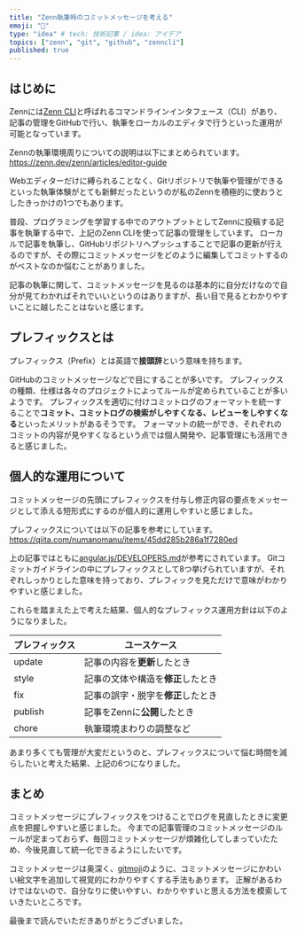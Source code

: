 ```yaml
---
title: "Zenn執筆時のコミットメッセージを考える"
emoji: "📝"
type: "idea" # tech: 技術記事 / idea: アイデア
topics: ["zenn", "git", "github", "zenncli"]
published: true
---
```


## はじめに

Zennには[Zenn CLI](https://zenn.dev/zenn/articles/install-zenn-cli)と呼ばれるコマンドラインインタフェース（CLI）があり、記事の管理をGitHubで行い、執筆をローカルのエディタで行うといった運用が可能となっています。

Zennの執筆環境周りについての説明は以下にまとめられています。
https://zenn.dev/zenn/articles/editor-guide

Webエディターだけに縛られることなく、Gitリポジトリで執筆や管理ができるといった執筆体験がとても新鮮だったというのが私のZennを積極的に使おうとしたきっかけの1つでもあります。

普段、プログラミングを学習する中でのアウトプットとしてZennに投稿する記事を執筆する中で、上記のZenn CLIを使って記事の管理をしています。
ローカルで記事を執筆し、GitHubリポジトリへプッシュすることで記事の更新が行えるのですが、その際にコミットメッセージをどのように編集してコミットするのがベストなのか悩むことがありました。

記事の執筆に関して、コミットメッセージを見るのは基本的に自分だけなので自分が見てわかればそれでいいというのはありますが、長い目で見るとわかりやすいことに越したことはないと感じます。

## プレフィックスとは

プレフィックス（Prefix）とは英語で**接頭辞**という意味を持ちます。

GitHubのコミットメッセージなどで目にすることが多いです。
プレフィックスの種類、仕様は各々のプロジェクトによってルールが定められていることが多いようです。
プレフィックスを適切に付けコミットログのフォーマットを統一することで**コミット、コミットログの検索がしやすくなる、レビューをしやすくなる**といったメリットがあるそうです。
フォーマットの統一ができ、それぞれのコミットの内容が見やすくなるという点では個人開発や、記事管理にも活用できると感じました。

## 個人的な運用について

コミットメッセージの先頭にプレフィックスを付与し修正内容の要点をメッセージとして添える短形式にするのが個人的に運用しやすいと感じました。

プレフィックスについては以下の記事を参考にしています。
https://qiita.com/numanomanu/items/45dd285b286a1f7280ed

上の記事ではともに[angular.js/DEVELOPERS.md](https://github.com/angular/angular.js/blob/master/DEVELOPERS.md#type)が参考にされています。
Gitコミットガイドラインの中にプレフィックスとして8つ挙げられていますが、それぞれしっかりとした意味を持っており、プレフィックを見ただけで意味がわかりやすいと感じました。

これらを踏まえた上で考えた結果、個人的なプレフィックス運用方針は以下のようになりました。

| プレフィックス | ユースケース |
| ------------ | ---------- |
| update | 記事の内容を**更新**したとき |
| style | 記事の文体や構造を**修正**したとき |
| fix | 記事の誤字・脱字を**修正**したとき |
| publish | 記事をZennに**公開**したとき |
| chore | 執筆環境まわりの調整など |

あまり多くても管理が大変だというのと、プレフィックスについて悩む時間を減らしたいと考えた結果、上記の6つになりました。

## まとめ

コミットメッセージにプレフィックスをつけることでログを見直したときに変更点を把握しやすいと感じました。
今までの記事管理のコミットメッセージのルールが定まっておらず、毎回コミットメッセージが煩雑化してしまっていたため、今後見直して統一化できるようにしたいです。

コミットメッセージは奥深く、[gitmoji](https://gitmoji.dev/)のように、コミットメッセージにかわいい絵文字を追加して視覚的にわかりやすくする手法もあります。
正解があるわけではないので、自分なりに使いやすい、わかりやすいと思える方法を模索していきたいところです。

最後まで読んでいただきありがとうございました。
